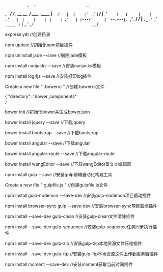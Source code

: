               _  .                       _                     
 ,    .    ___/ _/_   , __     __.    ___/   ___      .    ____
 |    `   /   |  |    |'  `. .'   \  /   | .'   `     \   (    
 |    |  ,'   |  |    |    | |    | ,'   | |----'     |   `--. 
  `---|. `___,'  \__/ /    |  `._.' `___,' `.___, /`  |  \___.'
  \___/       `                          `        \___/`       

express ydt                                 //创建目录

npm update                                  //初始化npm项目插件       

npm uninstall jade --save                   //删除jade模板      

npm install nunjucks --save                 //安装nunjucks模板          

npm install log4js --save                   //安装打印log插件              

Create a new file " .bowerrc "              //创建.bowerrc文件

{
    "directory": "bower_components"         
}

bower init                                  //初始化bower并生成bower.json        

bower install jquery --save                 //下载jquery

bower install bootstrap --save              //下载bootstrap

bower install angular --save                //下载angular

bower install angular-route --save          //下载angular-route

bower install wangEditor --save            //下载wangEditor富文本编辑器

npm install gulp --save                     //安装gulp前端自动化构建工具

Create a new file " gulpfile.js "           //创建gulpfile.js文件

npm install gulp-nodemon --save-dev         //安装gulp-nodemon项目启动插件

npm install browser-sync gulp --save-dev    //安装browser-sync项目监控插件

npm install --save-dev gulp-clean           //安装gulp-clean文件清除插件

npm install --save-dev gulp-sequence        //安装gulp-sequence任务同步执行插件

npm install --save-dev gulp-zip             //安装gulp-zip本地资源文件压缩插件

npm install --save-dev gulp-ftp             //安装gulp-ftp本地资源文件上传到服务器插件

npm install moment --save-dev               //安装moment获取当前时间插件